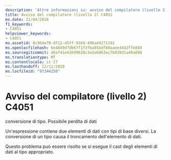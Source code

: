 ```yaml
---
description: 'Altre informazioni su: avviso del compilatore (livello 2) C4051'
title: Avviso del compilatore (livello 2) C4051
ms.date: 11/04/2016
f1_keywords:
- C4051
helpviewer_keywords:
- C4051
ms.assetid: 8c964e70-df12-45ff-93b9-496ad4271191
ms.openlocfilehash: 6e4849d7db67f1f3fba85bdf88aaee44d2ffe884
ms.sourcegitcommit: d6af41e42699628c3e2e6063ec7b03931a49a098
ms.translationtype: MT
ms.contentlocale: it-IT
ms.lasthandoff: 12/11/2020
ms.locfileid: "97344250"
---
```

# <a name="compiler-warning-level-2-c4051"></a>Avviso del compilatore (livello 2) C4051

conversione di tipo. Possibile perdita di dati

Un'espressione contiene due elementi di dati con tipi di base diversi. La conversione di un tipo causa il troncamento dell'elemento di dati.

Questo problema può essere risolto se si esegue il cast degli elementi di dati al tipo appropriato.
